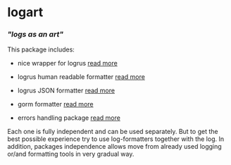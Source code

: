# logart 

### _"logs as an art"_

This package includes:

- nice wrapper for logrus [read more](./log-art)

- logrus human readable formatter [read more](./log-formatters/logrus-human-formatter/)

- logrus JSON formatter [read more](./log-formatters/logrus-json-formatter/)

- gorm formatter [read more](./log-formatters/gorm-formatter/)

- errors handling package [read more](./err-art)

Each one is fully independent and can be used separately. But to get
the best possible experience try to use log-formatters together with the log.
In addition, packages independence allows move from already used logging or/and
formatting tools in very gradual way.
